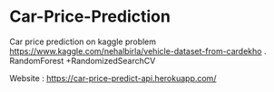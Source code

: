 # Car-Price-Prediction
Car price prediction on kaggle problem https://www.kaggle.com/nehalbirla/vehicle-dataset-from-cardekho . RandomForest +RandomizedSearchCV

Website : https://car-price-predict-api.herokuapp.com/
